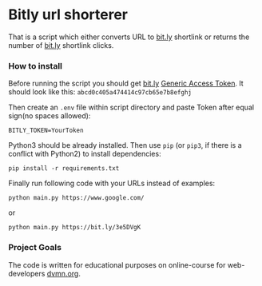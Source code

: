 # Bitly url shorterer

That is a script which either converts URL to [bit.ly](https://bitly.com) shortlink or returns the number of [bit.ly](https://bitly.com) shortlink clicks.

### How to install

Before running the script you should get [bit.ly](https://bitly.com) [Generic Access Token](https://bitly.com/a/oauth_apps).
It should look like this: `abcd0c405a474414c97cb65e7b8efghj`

Then create an `.env` file within script directory and paste Token after equal sign(no spaces allowed):
```
BITLY_TOKEN=YourToken
```

Python3 should be already installed. 
Then use `pip` (or `pip3`, if there is a conflict with Python2) to install dependencies:
```
pip install -r requirements.txt
```
Finally run following code with your URLs instead of examples:
```
python main.py https://www.google.com/
```
or
```
python main.py https://bit.ly/3e5DVgK
```

### Project Goals

The code is written for educational purposes on online-course for web-developers [dvmn.org](https://dvmn.org/).

